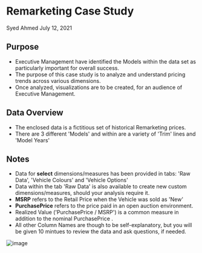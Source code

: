 # Remarketing Case Study 

Syed Ahmed 
July 12, 2021 


## Purpose
- Executive Management have identified the Models within the data set as particularly important for overall success. 
- The purpose of this case study is to analyze and understand pricing trends across various dimensions.
- Once analyzed, visualizations are to be created, for an audience of Executive Management.

## Data Overview
- The enclosed data is a fictitious set of historical Remarketing prices.
- There are 3 different 'Models' and within are a variety of 'Trim' lines and 'Model Years'

## Notes
- Data for **select** dimensions/measures has been provided in tabs: 'Raw Data', 'Vehicle Colours' and 'Vehicle Options'
- Data within the tab 'Raw Data' is also available to create new custom dimensions/measures, should your analysis require it. 
- **MSRP** refers to the Retail Price when the Vehicle was sold as 'New'
- **PurchasePrice** refers to the price paid in an open auction environment. 
- Realized Value ('PurchasePrice / MSRP') is a common measure in addition to the nominal PurchasePrice .
- All other Column Names are though to be self-explanatory, but you will be given 10 mintues to review the data and ask questions, if needed.

![image](https://user-images.githubusercontent.com/45697471/125344995-f940ca00-e325-11eb-814b-10a72c46d6a5.png)
